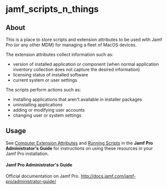 # jamf_scripts_n_things

## About
This is a place to store scripts and extension attributes to be used with Jamf Pro (or any other MDM) for managing a fleet of MacOS devices.

The extension attributes collect information such as:

- version of installed application or component (when normal application inventory collection does not capture the desired information)
- licensing status of installed software
- current system or user settings

The scripts perform actions such as:

- installing applications that aren't available in installer packages
- uninstalling applications
- adding or modifying user accounts
- changing user or system settings


## Usage
See [Computer Extension Attributes](http://docs.jamf.com/jamf-pro/administrator-guide/Computer_Extension_Attributes.html) and [Running Scripts](http://docs.jamf.com/jamf-pro/administrator-guide/Running_Scripts.html) in the **Jamf Pro Administrator's Guide** for instructions on using these resources in your Jamf Pro installation.


#### Jamf Pro Administrator's Guide
Official documentation on Jamf Pro.
http://docs.jamf.com/jamf-pro/administrator-guide/
